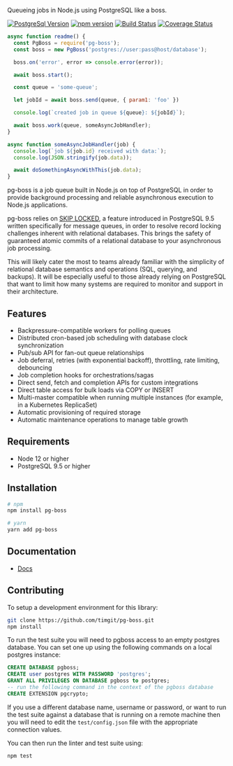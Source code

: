 Queueing jobs in Node.js using PostgreSQL like a boss.

[![PostgreSql Version](https://img.shields.io/badge/PostgreSQL-9.5+-blue.svg?maxAge=2592000)](http://www.postgresql.org)
[![npm version](https://badge.fury.io/js/pg-boss.svg)](https://badge.fury.io/js/pg-boss)
[![Build Status](https://travis-ci.com/timgit/pg-boss.svg?branch=master)](https://travis-ci.com/timgit/pg-boss)
[![Coverage Status](https://coveralls.io/repos/github/timgit/pg-boss/badge.svg?branch=master)](https://coveralls.io/github/timgit/pg-boss?branch=master)

```js
async function readme() {
  const PgBoss = require('pg-boss');
  const boss = new PgBoss('postgres://user:pass@host/database');

  boss.on('error', error => console.error(error));

  await boss.start();

  const queue = 'some-queue';

  let jobId = await boss.send(queue, { param1: 'foo' })

  console.log(`created job in queue ${queue}: ${jobId}`);

  await boss.work(queue, someAsyncJobHandler);
}

async function someAsyncJobHandler(job) {
  console.log(`job ${job.id} received with data:`);
  console.log(JSON.stringify(job.data));

  await doSomethingAsyncWithThis(job.data);
}
```

pg-boss is a job queue built in Node.js on top of PostgreSQL in order to provide background processing and reliable asynchronous execution to Node.js applications.

pg-boss relies on [SKIP LOCKED](http://blog.2ndquadrant.com/what-is-select-skip-locked-for-in-postgresql-9-5), a feature introduced in PostgreSQL 9.5 written specifically for message queues, in order to resolve record locking challenges inherent with relational databases. This brings the safety of guaranteed atomic commits of a relational database to your asynchronous job processing.

This will likely cater the most to teams already familiar with the simplicity of relational database semantics and operations (SQL, querying, and backups). It will be especially useful to those already relying on PostgreSQL that want to limit how many systems are required to monitor and support in their architecture.

## Features
* Backpressure-compatible workers for polling queues
* Distributed cron-based job scheduling with database clock synchronization
* Pub/sub API for fan-out queue relationships
* Job deferral, retries (with exponential backoff), throttling, rate limiting, debouncing
* Job completion hooks for orchestrations/sagas
* Direct send, fetch and completion APIs for custom integrations
* Direct table access for bulk loads via COPY or INSERT
* Multi-master compatible when running multiple instances (for example, in a Kubernetes ReplicaSet)
* Automatic provisioning of required storage
* Automatic maintenance operations to manage table growth

## Requirements
* Node 12 or higher
* PostgreSQL 9.5 or higher

## Installation

``` bash
# npm
npm install pg-boss

# yarn
yarn add pg-boss
```

## Documentation
* [Docs](docs/readme.md)

## Contributing

To setup a development environment for this library:

```bash
git clone https://github.com/timgit/pg-boss.git
npm install

```

To run the test suite you will need to pgboss access to an empty postgres database. You can set one up using the following commands on a local postgres instance:

```sql
CREATE DATABASE pgboss;
CREATE user postgres WITH PASSWORD 'postgres';
GRANT ALL PRIVILEGES ON DATABASE pgboss to postgres;
-- run the following command in the context of the pgboss database
CREATE EXTENSION pgcrypto;
```

If you use a different database name, username or password, or want to run the test suite against a database that is running on a remote machine then you will need to edit the `test/config.json` file with the appropriate connection values.

You can then run the linter and test suite using:

```bash
npm test
```
